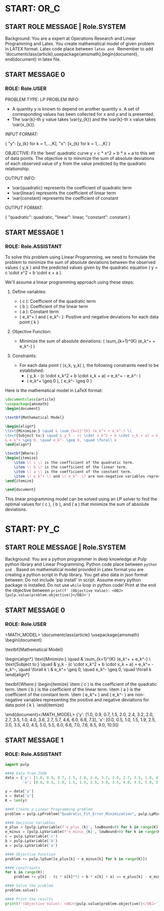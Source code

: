 # START: OR_C 
## START ROLE MESSAGE | Role.SYSTEM 
Background: You are a expert at Operations Research and Linear Programming and Latex. You create mathematical model of given problem in LATEX format. Latex code place between ```latex and ``` Remember to add 'documentclass{article},usepackage{amsmath},begin{document}, end{document} in latex file. 
## START MESSAGE 0 
### ROLE: Role.USER
<DESCRIPTION>
PROBLEM TYPE: LP
PROBLEM INFO:

- A quantity y is known to depend on another quantity x. A set of corresponding values has been collected for x and y and is presented.
- The \var{k}-th y value takes \var{y_{k}} and the \var{k}-th x value takes \var{x_{k}}.

INPUT FORMAT:

{
    "y": [y_{k} for k = 1,...,K],
    "x": [x_{k} for k = 1,...,K]
}


OBJECTIVE: Fit the ‘best’ quadratic curve y = c * x^2 + b * x + a to this set of data points. The objective is to minimize the sum of absolute deviations of each observed value of y from the value predicted by the quadratic relationship.

OUTPUT INFO:

- \var{quadratic} represents the coefficient of quadratic term
- \var{linear} represents the coefficient of linear term
- \var{constant} represents the coefficient of constant

OUTPUT FORMAT:

{
    "quadratic": quadratic,
    "linear": linear,
    "constant": constant
}
</DESCRIPTION>


## START MESSAGE 1 
### ROLE: Role.ASSISTANT
To solve this problem using Linear Programming, we need to formulate the problem to minimize the sum of absolute deviations between the observed values \( y_k \) and the predicted values given by the quadratic equation \( y = c \cdot x^2 + b \cdot x + a \).

We'll assume a linear programming approach using these steps:

1. Define variables:
   - \( c \): Coefficient of the quadratic term
   - \( b \): Coefficient of the linear term
   - \( a \): Constant term
   - \( e_k^+ \) and \( e_k^- \): Positive and negative deviations for each data point \( k \)

2. Objective Function:
   - Minimize the sum of absolute deviations: \( \sum_{k=1}^{K} (e_k^+ + e_k^-) \)

3. Constraints:
   - For each data point \( (x_k, y_k) \), the following constraints need to be established:
     - \( y_k - (c \cdot x_k^2 + b \cdot x_k + a) = e_k^+ - e_k^- \)
     - \( e_k^+ \geq 0 \), \( e_k^- \geq 0 \)

Here is the mathematical model in LaTeX format:

```latex
\documentclass{article}
\usepackage{amsmath}
\begin{document}

\textbf{Mathematical Model}

\begin{align*}
\text{Minimize:} \quad & \sum_{k=1}^{K} (e_k^+ + e_k^-) \\
\text{Subject to:} \quad & y_k - (c \cdot x_k^2 + b \cdot x_k + a) = e_k^+ - e_k^-, \quad \forall k \\
& e_k^+ \geq 0, \quad e_k^- \geq 0, \quad \forall k
\end{align*}

\textbf{Where:}
\begin{itemize}
    \item \( c \) is the coefficient of the quadratic term.
    \item \( b \) is the coefficient of the linear term.
    \item \( a \) is the coefficient of the constant term.
    \item \( e_k^+ \) and \( e_k^- \) are non-negative variables representing the positive and negative deviations for data point \( k \).
\end{itemize}

\end{document}
```

This linear programming model can be solved using an LP solver to find the optimal values for \( c \), \( b \), and \( a \) that minimize the sum of absolute deviations.

# START: PY_C 
## START ROLE MESSAGE | Role.SYSTEM 
Background: You are a python programmer in deep knowledge at Pulp python library and Linear Programming. Python code place between ```python and ```. Based on mathematical model provided in Latex format you are creating a python script in Pulp library. You get also data in json format between: <DATA></DATA> Do not include 'pip install' in script. Assume every python package is installed. Do not use `while` loop in python code! Print at the end the objective between <OBJ></OBJ> `print(f' (Objective Value): <OBJ>{pulp.value(problem.objective)}</OBJ>')` 
## START MESSAGE 0 
### ROLE: Role.USER
<MATH_MODEL>
\documentclass{article}
\usepackage{amsmath}
\begin{document}

\textbf{Mathematical Model}

\begin{align*}
\text{Minimize:} \quad & \sum_{k=1}^{K} (e_k^+ + e_k^-) \\
\text{Subject to:} \quad & y_k - (c \cdot x_k^2 + b \cdot x_k + a) = e_k^+ - e_k^-, \quad \forall k \\
& e_k^+ \geq 0, \quad e_k^- \geq 0, \quad \forall k
\end{align*}

\textbf{Where:}
\begin{itemize}
    \item \( c \) is the coefficient of the quadratic term.
    \item \( b \) is the coefficient of the linear term.
    \item \( a \) is the coefficient of the constant term.
    \item \( e_k^+ \) and \( e_k^- \) are non-negative variables representing the positive and negative deviations for data point \( k \).
\end{itemize}

\end{document}</MATH_MODEL>
<DATA>
{'y': [1.0, 0.9, 0.7, 1.5, 2.0, 2.4, 3.2, 2.0, 2.7, 3.5, 1.0, 4.0, 3.6, 2.7, 5.7, 4.6, 6.0, 6.8, 7.3], 'x': [0.0, 0.5, 1.0, 1.5, 1.9, 2.5, 3.0, 3.5, 4.0, 4.5, 5.0, 5.5, 6.0, 6.6, 7.0, 7.6, 8.5, 9.0, 10.0]}</DATA>


## START MESSAGE 1 
### ROLE: Role.ASSISTANT
```python
import pulp

#### Data from JSON
data = {'y': [1.0, 0.9, 0.7, 1.5, 2.0, 2.4, 3.2, 2.0, 2.7, 3.5, 1.0, 4.0, 3.6, 2.7, 5.7, 4.6, 6.0, 6.8, 7.3], 
        'x': [0.0, 0.5, 1.0, 1.5, 1.9, 2.5, 3.0, 3.5, 4.0, 4.5, 5.0, 5.5, 6.0, 6.6, 7.0, 7.6, 8.5, 9.0, 10.0]}

y = data['y']
x = data['x']
K = len(y)

#### Create a Linear Programming problem
problem = pulp.LpProblem("Quadratic_Fit_Error_Minimization", pulp.LpMinimize)

#### Decision Variables
e_plus = [pulp.LpVariable(f'e_plus_{k}', lowBound=0) for k in range(K)]
e_minus = [pulp.LpVariable(f'e_minus_{k}', lowBound=0) for k in range(K)]
c = pulp.LpVariable('c')
b = pulp.LpVariable('b')
a = pulp.LpVariable('a')

#### Objective Function
problem += pulp.lpSum([e_plus[k] + e_minus[k] for k in range(K)])

#### Constraints
for k in range(K):
    problem += y[k] - (c * x[k]**2 + b * x[k] + a) == e_plus[k] - e_minus[k]

#### Solve the problem
problem.solve()

#### Print the results
print(f'(Objective Value): <OBJ>{pulp.value(problem.objective)}</OBJ>')
```

